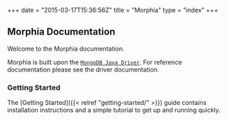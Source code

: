 +++
date = "2015-03-17T15:36:56Z"
title = "Morphia"
type = "index"
+++

## Morphia Documentation

Welcome to the Morphia documentation.

Morphia is built upon the
[`MongoDB Java Driver`](https://github.com/mongodb/mongo-java-driver/).
For reference documentation please see the driver documentation.


### Getting Started

The [Getting Started]({{< relref "getting-started/" >}}) guide contains installation instructions
and a simple tutorial to get up and running quickly.